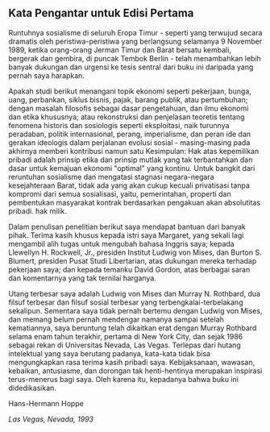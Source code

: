 ## Kata Pengantar untuk Edisi Pertama

Runtuhnya sosialisme di seluruh Eropa Timur - seperti yang terwujud secara dramatis oleh peristiwa-peristiwa yang berlangsung selamanya 9 November 1989, ketika orang-orang Jerman Timur dan Barat bersatu kembali, bergerak dan gembira, di puncak Tembok Berlin - telah menambahkan lebih banyak dukungan dan urgensi ke tesis sentral dari buku ini daripada yang pernah saya harapkan.

Apakah studi berikut menangani topik ekonomi seperti pekerjaan, bunga, uang, perbankan, siklus bisnis, pajak, barang publik, atau pertumbuhan; dengan masalah filosofis sebagai dasar pengetahuan, dan ilmu ekonomi dan etika khususnya; atau rekonstruksi dan penjelasan teoretis tentang fenomena historis dan sosiologis seperti eksploitasi, naik turunnya peradaban, politik internasional, perang, imperialisme, dan peran ide dan gerakan ideologis dalam perjalanan evolusi sosial - masing-masing pada akhirnya memberi kontribusi namun satu Kesimpulan: Hak atas kepemilikan pribadi adalah prinsip etika dan prinsip mutlak yang tak terbantahkan dan dasar untuk kemajuan ekonomi "optimal" yang kontinu. Untuk bangkit dari reruntuhan sosialisme dan mengatasi stagnasi negara-negara kesejahteraan Barat, tidak ada yang akan cukup kecuali privatisasi tanpa kompromi dari semua sosialisasi, yaitu, pemerintahan, properti dan pembentukan masyarakat kontrak berdasarkan pengakuan akan absolutitas pribadi. hak milik.

Dalam penulisan penelitian berikut saya mendapat bantuan dari banyak pihak. Terima kasih khusus kepada istri saya Margaret, yang sekali lagi mengambil alih tugas untuk mengubah bahasa Inggris saya; kepada Llewellyn H. Rockwell, Jr., presiden Institut Ludwig von Mises, dan Burton S. Blumert, presiden Pusat Studi Libertarian, atas dukungan mereka terhadap pekerjaan saya; dan kepada temanku David Gordon, atas berbagai saran dan komentarnya yang tak ternilai harganya.

Utang terbesar saya adalah Ludwig von Mises dan Murray N. Rothbard, dua filsuf terbesar dan filsuf sosial terbesar yang terbengkalai-terbelakang sekalipun. Sementara saya tidak pernah bertemu dengan Ludwig von Mises, dan memang belum pernah mendengar namanya sampai setelah kematiannya, saya beruntung telah dikaitkan erat dengan Murray Rothbard selama enam tahun terakhir, pertama di New York City, dan sejak 1986 sebagai rekan di Universitas Nevada, Las Vegas. Terlepas dari hutang intelektual yang saya berutang padanya, kata-kata tidak bisa mengungkapkan rasa terima kasih pribadi saya. Kebijaksanaan, wawasan, kebaikan, antusiasme, dan dorongan tak henti-hentinya merupakan inspirasi terus-menerus bagi saya. Oleh karena itu, kepadanya bahwa buku ini didedikasikan.

Hans-Hermann Hoppe

*Las Vegas, Nevada, 1993*